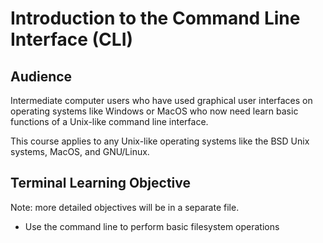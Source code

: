 # Introduction to the Command Line Interface (CLI)

## Audience

Intermediate computer users who have used graphical user interfaces on operating systems like Windows or MacOS who now need learn basic functions of a Unix-like command line interface.

This course applies to any Unix-like operating systems like the BSD Unix systems, MacOS, and GNU/Linux.

## Terminal Learning Objective

Note: more detailed objectives will be in a separate file.

* Use the command line to perform basic filesystem operations
